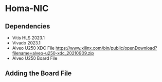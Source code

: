 # Homa-NIC
## Dependencies
- Vitis HLS 2023.1
- Vivado 2023.1
- Alveo U250 XDC File https://www.xilinx.com/bin/public/openDownload?filename=alveo-u250-xdc_20210909.zip
- Alveo U250 Board File

## Adding the Board File